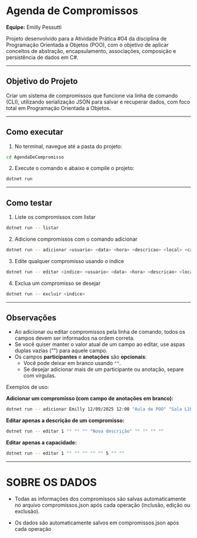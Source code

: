 # Agenda de Compromissos
**Equipe:** Emilly Pessutti

Projeto desenvolvido para a Atividade Prática #04 da disciplina de Programação Orientada a Objetos (POO), com o objetivo de aplicar conceitos de abstração, encapsulamento, associações, composição e persistência de dados em C#.

---

## Objetivo do Projeto

Criar um sistema de compromissos que funcione via linha de comando (CLI), utilizando serialização JSON para salvar e recuperar dados, com foco total em Programação Orientada a Objetos.

---

## Como executar

1. No terminal, navegue até a pasta do projeto:
```bash
cd AgendaDeCompromisso
```
2. Execute o comando e abaixo e compile o projeto:
```bash
dotnet run
```

---

## Como testar

1. Liste os compromissos com listar
```bash
dotnet run -- listar
```

2. Adicione compromissos com o comando adicionar
```bash
dotnet run -- adicionar <usuario> <data> <hora> <descricao> <local> <capacidade> <participantes> <anotacoes>
```

3. Edite qualquer compromisso usando o índice
```bash
dotnet run -- editar <indice> <usuario> <data> <hora> <descricao> <local> <capacidade> <participantes> <anotacoes>
```

4. Exclua um compromisso se desejar
```bash
dotnet run -- excluir <indice>
```

---

## Observações

- Ao adicionar ou editar compromissos pela linha de comando, todos os campos devem ser informados na ordem correta.
- Se você quiser manter o valor atual de um campo ao editar, use aspas duplas vazias ("") para aquele campo.
- Os campos **participantes** e **anotações** são **opcionais**:
  - Você pode deixar em branco usando `""`.
  - Se desejar adicionar mais de um participante ou anotação, separe com vírgulas.

Exemplos de uso:

**Adicionar um compromisso (com campo de anotações em branco):**
```bash
dotnet run -- adicionar Emilly 12/09/2025 12:00 "Aula de POO" "Sala L18" 3 "Daniel,Mariana" ""
```

**Editar apenas a descrição de um compromisso:**
```bash
dotnet run -- editar 1 "" "" "" "Nova descrição" "" "" "" ""
```

**Editar apenas a capacidade:**
```bash
dotnet run -- editar 1 "" "" "" "" "" 5 "" ""
```

---

# SOBRE OS DADOS

- Todas as informações dos compromissos são salvas automaticamente no arquivo compromissos.json após cada operação (inclusão, edição ou exclusão).

- Os dados são automaticamente salvos em compromissos.json após cada operação
